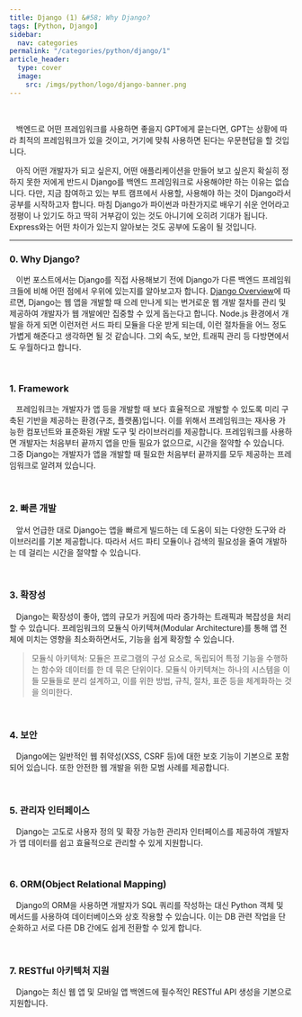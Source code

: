 ```yaml
---
title: Django (1) &#58; Why Django?
tags: [Python, Django]
sidebar:
  nav: categories
permalink: "/categories/python/django/1"
article_header:
  type: cover
  image:
    src: /imgs/python/logo/django-banner.png
---
```


<!--more-->

<br/>

&nbsp;&nbsp; 백엔드로 어떤 프레임워크를 사용하면 좋을지 GPT에게 묻는다면, GPT는 상황에 따라 최적의 프레임워크가 있을 것이고, 거기에 맞춰 사용하면 된다는 우문현답을 할 것입니다.

&nbsp;&nbsp; 아직 어떤 개발자가 되고 싶은지, 어떤 애플리케이션을 만들어 보고 싶은지 확실히 정하지 못한 저에게 반드시 Django를 백엔드 프레임워크로 사용해야만 하는 이유는 없습니다. 다만, 지금 참여하고 있는 부트 캠프에서 사용할, 사용해야 하는 것이 Django라서 공부를 시작하고자 합니다. 마침 Django가 파이썬과 마찬가지로 배우기 쉬운 언어라고 정평이 나 있기도 하고 딱히 거부감이 있는 것도 아니기에 오히려 기대가 됩니다. Express와는 어떤 차이가 있는지 알아보는 것도 공부에 도움이 될 것입니다.

---

### 0. Why Django?

&nbsp;&nbsp; 이번 포스트에서는 Django를 직접 사용해보기 전에 Django가 다른 백엔드 프레임워크들에 비해 어떤 점에서 우위에 있는지를 알아보고자 합니다. [Django Overview](https://www.djangoproject.com/start/overview/)에 따르면, Django는 웹 앱을 개발할 때 으레 만나게 되는 번거로운 웹 개발 절차를 관리 및 제공하여 개발자가 웹 개발에만 집중할 수 있게 돕는다고 합니다. Node.js 환경에서 개발을 하게 되면 이런저런 서드 파티 모듈을 다운 받게 되는데, 이런 절차들을 어느 정도 가볍게 해준다고 생각하면 될 것 같습니다. 그외 속도, 보안, 트래픽 관리 등 다방면에서도 우월하다고 합니다.

<br/>

### 1. Framework

&nbsp;&nbsp; 프레임워크는 개발자가 앱 등을 개발할 때 보다 효율적으로 개발할 수 있도록 미리 구축된 기반을 제공하는 환경(구조, 플랫폼)입니다. 이를 위해서 프레임워크는 재사용 가능한 컴포넌트와 표준화된 개발 도구 및 라이브러리를 제공합니다. 프레임워크를 사용하면 개발자는 처음부터 끝까지 앱을 만들 필요가 없으므로, 시간을 절약할 수 있습니다. 그중 Django는 개발자가 앱을 개발할 때 필요한 처음부터 끝까지를 모두 제공하는 프레임워크로 알려져 있습니다.

<br/>

### 2. 빠른 개발

&nbsp;&nbsp; 앞서 언급한 대로 Django는 앱을 빠르게 빌드하는 데 도움이 되는 다양한 도구와 라이브러리를 기본 제공합니다. 따라서 서드 파티 모듈이나 검색의 필요성을 줄여 개발하는 데 걸리는 시간을 절약할 수 있습니다.

<br/>

### 3. 확장성

&nbsp;&nbsp; Django는 확장성이 좋아, 앱의 규모가 커짐에 따라 증가하는 트래픽과 복잡성을 처리할 수 있습니다. 프레임워크의 모듈식 아키텍쳐(Modular Architecture)를 통해 앱 전체에 미치는 영향을 최소화하면서도, 기능을 쉽게 확장할 수 있습니다.

> 모듈식 아키텍쳐: 모듈은 프로그램의 구성 요소로, 독립되어 특정 기능을 수행하는 함수와 데이터를 한 데 묶은 단위이다. 모듈식 아키텍쳐는 하나의 시스템을 이들 모듈들로 분리 설계하고, 이를 위한 방법, 규칙, 절차, 표준 등을 체계화하는 것을 의미한다.

<br/>

### 4. 보안

&nbsp;&nbsp; Django에는 일반적인 웹 취약성(XSS, CSRF 등)에 대한 보호 기능이 기본으로 포함되어 있습니다. 또한 안전한 웹 개발을 위한 모범 사례를 제공합니다.

<br/>

### 5. 관리자 인터페이스

&nbsp;&nbsp; Django는 고도로 사용자 정의 및 확장 가능한 관리자 인터페이스를 제공하여 개발자가 앱 데이터를 쉽고 효율적으로 관리할 수 있게 지원합니다.

<br/>

### 6. ORM(Object Relational Mapping)

&nbsp;&nbsp; Django의 ORM을 사용하면 개발자가 SQL 쿼리를 작성하는 대신 Python 객체 및 메서드를 사용하여 데이터베이스와 상호 작용할 수 있습니다. 이는 DB 관련 작업을 단순화하고 서로 다른 DB 간에도 쉽게 전환할 수 있게 합니다.

<br/>

### 7. RESTful 아키텍처 지원

&nbsp;&nbsp; Django는 최신 웹 앱 및 모바일 앱 백엔드에 필수적인 RESTful API 생성을 기본으로 지원합니다.
